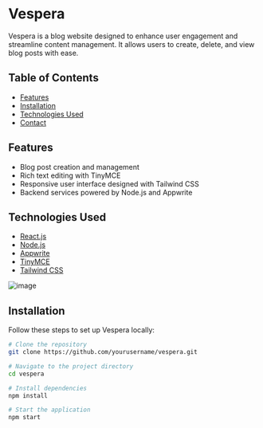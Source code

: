 # Vespera

Vespera is a blog website designed to enhance user engagement and streamline content management. It allows users to create, delete, and view blog posts with ease.

## Table of Contents
- [Features](#features)
- [Installation](#installation)
- [Technologies Used](#technologies-used)
- [Contact](#contact)

## Features
- Blog post creation and management
- Rich text editing with TinyMCE
- Responsive user interface designed with Tailwind CSS
- Backend services powered by Node.js and Appwrite

## Technologies Used

- [React.js](https://reactjs.org/)
- [Node.js](https://nodejs.org/)
- [Appwrite](https://appwrite.io/)
- [TinyMCE](https://www.tiny.cloud/)
- [Tailwind CSS](https://tailwindcss.com/)

![image](https://github.com/user-attachments/assets/2f5ea1c2-5ea0-40d1-ab94-aa565067ff8c)

## Installation

Follow these steps to set up Vespera locally:

```bash
# Clone the repository
git clone https://github.com/yourusername/vespera.git

# Navigate to the project directory
cd vespera

# Install dependencies
npm install

# Start the application
npm start
